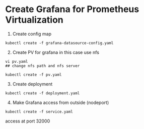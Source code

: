 # Create Grafana for Prometheus Virtualization
1. Create config map
```
kubectl create -f grafana-datasource-config.yaml
```
2. Create PV for grafana in this case use nfs 
```
vi pv.yaml
## change nfs path and nfs server

kubectl create -f pv.yaml
```
3. Create deployment
```
kubectl create -f deployment.yaml
```
4. Make Grafana access from outside (nodeport)
```
kubectl create -f service.yaml
```
access at port 32000
